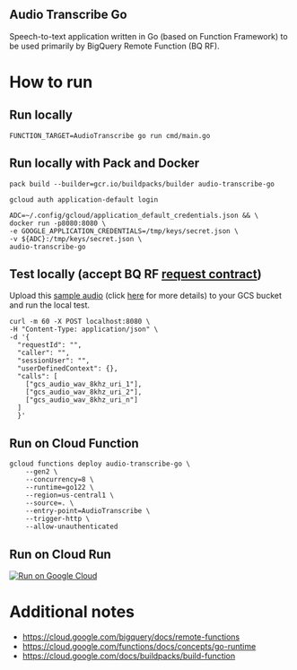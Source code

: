 Audio Transcribe Go
-----------------------------
Speech-to-text application written in Go (based on Function Framework) to be used primarily by BigQuery Remote Function (BQ RF).

# How to run
## Run locally
```
FUNCTION_TARGET=AudioTranscribe go run cmd/main.go
```

## Run locally with Pack and Docker
```
pack build --builder=gcr.io/buildpacks/builder audio-transcribe-go

gcloud auth application-default login

ADC=~/.config/gcloud/application_default_credentials.json && \
docker run -p8080:8080 \
-e GOOGLE_APPLICATION_CREDENTIALS=/tmp/keys/secret.json \
-v ${ADC}:/tmp/keys/secret.json \
audio-transcribe-go
```

## Test locally (accept BQ RF [request contract](https://cloud.google.com/bigquery/docs/remote-functions#input_format))
Upload this [sample audio](https://www.voiptroubleshooter.com/open_speech/american.html) (click [here](https://www.cs.columbia.edu/~hgs/audio/harvard.html) for more details) to your GCS bucket and run the local test.
```
curl -m 60 -X POST localhost:8080 \
-H "Content-Type: application/json" \
-d '{
  "requestId": "",
  "caller": "",
  "sessionUser": "",
  "userDefinedContext": {},
  "calls": [
    ["gcs_audio_wav_8khz_uri_1"],
    ["gcs_audio_wav_8khz_uri_2"],
    ["gcs_audio_wav_8khz_uri_n"]
  ]
  }'
```

## Run on Cloud Function
```
gcloud functions deploy audio-transcribe-go \
    --gen2 \
    --concurrency=8 \
    --runtime=go122 \
    --region=us-central1 \
    --source=. \
    --entry-point=AudioTranscribe \
    --trigger-http \
    --allow-unauthenticated
```

## Run on Cloud Run
[![Run on Google Cloud](https://deploy.cloud.run/button.svg)](https://deploy.cloud.run)

# Additional notes
* https://cloud.google.com/bigquery/docs/remote-functions
* https://cloud.google.com/functions/docs/concepts/go-runtime
* https://cloud.google.com/docs/buildpacks/build-function
